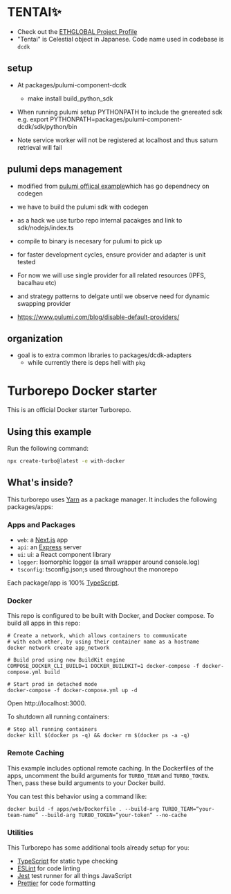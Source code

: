# TENTAI✨

- Check out the [ETHGLOBAL Project Profile](https://www.ethglobal.com/showcase/tentai-ub5xn)
- "Tentai" is Celestial object in Japanese. Code name used in codebase is `dcdk`

## setup

- At packages/pulumi-component-dcdk
  - make install build_python_sdk
- When running pulumi setup PYTHONPATH to include the gnereated sdk e.g. export PYTHONPATH=packages/pulumi-component-dcdk/sdk/python/bin

- Note service worker will not be registered at localhost and thus saturn retrieval will fail

## pulumi deps management

- modified from [pulumi offiical example](https://github.com/pulumi/pulumi-component-provider-ts-boilerplate)which has go dependnecy on codegen
- we have to build the pulumi sdk with codegen
- as a hack we use turbo repo internal pacakges and link to sdk/nodejs/index.ts

- compile to binary is necesary for pulumi to pick up
- for faster development cycles, ensure provider and adapter is unit tested

- For now we will use single provider for all related resources (IPFS, bacalhau etc)
- and strategy patterns to delgate until we observe need for dynamic swapping provider
- https://www.pulumi.com/blog/disable-default-providers/

## organization

- goal is to extra common libraries to packages/dcdk-adapters
  - while currently there is deps hell with `pkg`

# Turborepo Docker starter

This is an official Docker starter Turborepo.

## Using this example

Run the following command:

```sh
npx create-turbo@latest -e with-docker
```

## What's inside?

This turborepo uses [Yarn](https://classic.yarnpkg.com/lang/en/) as a package manager. It includes the following packages/apps:

### Apps and Packages

- `web`: a [Next.js](https://nextjs.org/) app
- `api`: an [Express](https://expressjs.com/) server
- `ui`: ui: a React component library
- `logger`: Isomorphic logger (a small wrapper around console.log)
- `tsconfig`: tsconfig.json;s used throughout the monorepo

Each package/app is 100% [TypeScript](https://www.typescriptlang.org/).

### Docker

This repo is configured to be built with Docker, and Docker compose. To build all apps in this repo:

```
# Create a network, which allows containers to communicate
# with each other, by using their container name as a hostname
docker network create app_network

# Build prod using new BuildKit engine
COMPOSE_DOCKER_CLI_BUILD=1 DOCKER_BUILDKIT=1 docker-compose -f docker-compose.yml build

# Start prod in detached mode
docker-compose -f docker-compose.yml up -d
```

Open http://localhost:3000.

To shutdown all running containers:

```
# Stop all running containers
docker kill $(docker ps -q) && docker rm $(docker ps -a -q)
```

### Remote Caching

This example includes optional remote caching. In the Dockerfiles of the apps, uncomment the build arguments for `TURBO_TEAM` and `TURBO_TOKEN`. Then, pass these build arguments to your Docker build.

You can test this behavior using a command like:

`docker build -f apps/web/Dockerfile . --build-arg TURBO_TEAM=“your-team-name” --build-arg TURBO_TOKEN=“your-token“ --no-cache`

### Utilities

This Turborepo has some additional tools already setup for you:

- [TypeScript](https://www.typescriptlang.org/) for static type checking
- [ESLint](https://eslint.org/) for code linting
- [Jest](https://jestjs.io) test runner for all things JavaScript
- [Prettier](https://prettier.io) for code formatting
